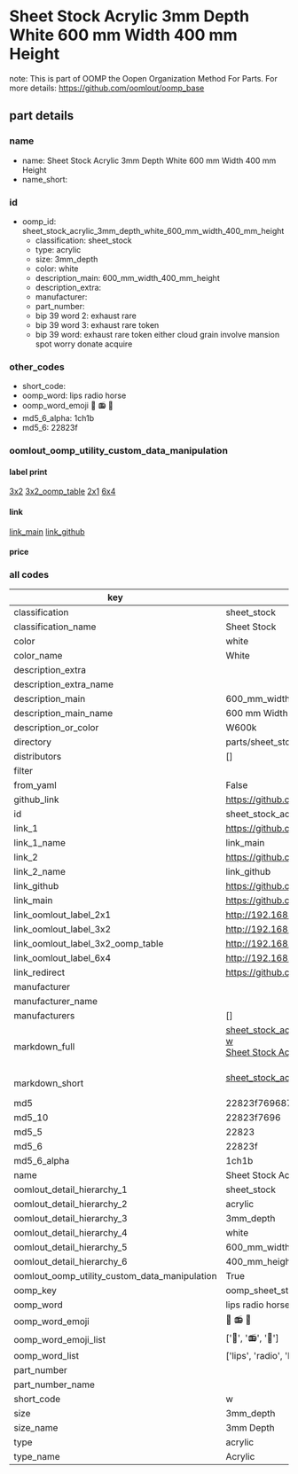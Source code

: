 # Sheet Stock Acrylic 3mm Depth White 600 mm Width 400 mm Height  

note: This is part of OOMP the Oopen Organization Method For Parts. For more details: https://github.com/oomlout/oomp_base

##  part details
  







### name
* name: Sheet Stock Acrylic 3mm Depth White 600 mm Width 400 mm Height
* name_short: 
### id
* oomp_id: sheet_stock_acrylic_3mm_depth_white_600_mm_width_400_mm_height
  * classification: sheet_stock
  * type: acrylic
  * size: 3mm_depth
  * color: white
  * description_main: 600_mm_width_400_mm_height
  * description_extra: 
  * manufacturer: 
  * part_number: 
  * bip 39 word 2: exhaust rare
  * bip 39 word 3: exhaust rare token
  * bip 39 word: exhaust rare token either cloud grain involve mansion spot worry donate acquire

### other_codes
* short_code: 
* oomp_word: lips radio horse
* oomp_word_emoji :lips: :radio: :horse:
* md5_6_alpha: 1ch1b
* md5_6: 22823f






### oomlout_oomp_utility_custom_data_manipulation
#### label print
[3x2](http://192.168.1.245:1112/?label=oomp%201ch1b)
[3x2_oomp_table](http://192.168.1.108:1112/?label=oomp%201ch1b)
[2x1](http://192.168.1.242:1112/?label=oomp%201ch1b)
[6x4](http://192.168.1.55:1112/?label=oomp%201ch1b)    

#### link

[link_main](https://github.com/oomlout/oomlout_oomp_version_1_messy/tree/main/parts/sheet_stock_acrylic_3mm_depth_white_600_mm_width_400_mm_height) [link_github](https://github.com/oomlout/oomlout_oomp_version_1_messy/tree/main/parts/sheet_stock_acrylic_3mm_depth_white_600_mm_width_400_mm_height)                             

#### price







### all codes 
| key | value |  
| --- | --- |  
| classification | sheet_stock |  
| classification_name | Sheet Stock |  
| color | white |  
| color_name | White |  
| description_extra |  |  
| description_extra_name |  |  
| description_main | 600_mm_width_400_mm_height |  
| description_main_name | 600 mm Width 400 mm Height |  
| description_or_color | W600k |  
| directory | parts/sheet_stock_acrylic_3mm_depth_white_600_mm_width_400_mm_height |  
| distributors | [] |  
| filter |  |  
| from_yaml | False |  
| github_link | https://github.com/oomlout/oomlout_oomp_part_src/tree/main/parts/sheet_stock_acrylic_3mm_depth_white_600_mm_width_400_mm_height |  
| id | sheet_stock_acrylic_3mm_depth_white_600_mm_width_400_mm_height |  
| link_1 | https://github.com/oomlout/oomlout_oomp_version_1_messy/tree/main/parts/sheet_stock_acrylic_3mm_depth_white_600_mm_width_400_mm_height |  
| link_1_name | link_main |  
| link_2 | https://github.com/oomlout/oomlout_oomp_version_1_messy/tree/main/parts/sheet_stock_acrylic_3mm_depth_white_600_mm_width_400_mm_height |  
| link_2_name | link_github |  
| link_github | https://github.com/oomlout/oomlout_oomp_version_1_messy/tree/main/parts/sheet_stock_acrylic_3mm_depth_white_600_mm_width_400_mm_height |  
| link_main | https://github.com/oomlout/oomlout_oomp_version_1_messy/tree/main/parts/sheet_stock_acrylic_3mm_depth_white_600_mm_width_400_mm_height |  
| link_oomlout_label_2x1 | http://192.168.1.242:1112/?label=oomp%201ch1b |  
| link_oomlout_label_3x2 | http://192.168.1.245:1112/?label=oomp%201ch1b |  
| link_oomlout_label_3x2_oomp_table | http://192.168.1.108:1112/?label=oomp%201ch1b |  
| link_oomlout_label_6x4 | http://192.168.1.55:1112/?label=oomp%201ch1b |  
| link_redirect | https://github.com/oomlout/oomlout_oomp_version_1_messy/tree/main/parts/sheet_stock_acrylic_3mm_depth_white_600_mm_width_400_mm_height |  
| manufacturer |  |  
| manufacturer_name |  |  
| manufacturers | [] |  
| markdown_full | [sheet_stock_acrylic_3mm_depth_white_600_mm_width_400_mm_height](none)<br>[w](none)<br>[Sheet Stock Acrylic 3Mm Depth White 600 Mm Width 400 Mm Height](none)<br><br> |  
| markdown_short | [sheet_stock_acrylic_3mm_depth_white_600_mm_width_400_mm_height](none)<br><br> |  
| md5 | 22823f7696874ec59615f471c7ec827b |  
| md5_10 | 22823f7696 |  
| md5_5 | 22823 |  
| md5_6 | 22823f |  
| md5_6_alpha | 1ch1b |  
| name | Sheet Stock Acrylic 3mm Depth White 600 mm Width 400 mm Height |  
| oomlout_detail_hierarchy_1 | sheet_stock |  
| oomlout_detail_hierarchy_2 | acrylic |  
| oomlout_detail_hierarchy_3 | 3mm_depth |  
| oomlout_detail_hierarchy_4 | white |  
| oomlout_detail_hierarchy_5 | 600_mm_width |  
| oomlout_detail_hierarchy_6 | 400_mm_height |  
| oomlout_oomp_utility_custom_data_manipulation | True |  
| oomp_key | oomp_sheet_stock_acrylic_3mm_depth_white_600_mm_width_400_mm_height |  
| oomp_word | lips radio horse |  
| oomp_word_emoji | :lips: :radio: :horse: |  
| oomp_word_emoji_list | [':lips:', ':radio:', ':horse:'] |  
| oomp_word_list | ['lips', 'radio', 'horse'] |  
| part_number |  |  
| part_number_name |  |  
| short_code | w |  
| size | 3mm_depth |  
| size_name | 3mm Depth |  
| type | acrylic |  
| type_name | Acrylic |  
